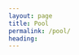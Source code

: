 ```yaml
---
layout: page
title: Pool
permalink: /pool/
heading: 
---
```


<script type="text/javascript">
	$("#new_text").click(
		function() {
			var newText = Object.create(content.text);
			newText.define(prompt('enter your text'));
			newText.place();
		}
	);
  $("#new_ele").click(
    function() {
      var newEle = Object.create(content.ele);
      newEle.birth;
      newEle.follow();
    }
  );
</script>

<style>
.text {
	display:block;
    position: absolute;
    z-index: 2;
}
</style>

